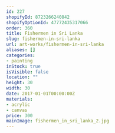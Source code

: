 ```yaml
---
id: 227
shopifyId: 8723266240842
shopifyOptionId: 47772435317066
order: 360
title: Fishermen in Sri Lanka
slug: fishermen-in-sri-lanka
url: art-works/fishermen-in-sri-lanka
aliases: []
categories:
- painting
inStock: true
isVisible: false
location: ""
height: 30
width: 30
date: 2017-01-01T00:00:00Z
materials:
- acrylic
- canvas
price: 300
mainImage: fishermen_in_sri_lanka_2.jpg
---
```

